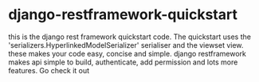 # django-restframework-quickstart
this is the django rest framework quickstart code. The quickstart uses the 'serializers.HyperlinkedModelSerializer' serialiser and the viewset view. these makes your code easy, concise and simple. django restframework makes api simple to build, authenticate, add permission and lots more features. Go check it out
